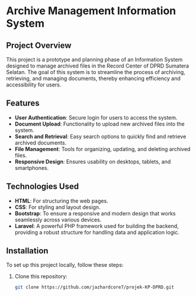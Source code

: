 # Archive Management Information System

## Project Overview

This project is a prototype and planning phase of an Information System designed to manage archived files in the Record Center of DPRD Sumatera Selatan. The goal of this system is to streamline the process of archiving, retrieving, and managing documents, thereby enhancing efficiency and accessibility for users.

## Features

- **User  Authentication**: Secure login for users to access the system.
- **Document Upload**: Functionality to upload new archived files into the system.
- **Search and Retrieval**: Easy search options to quickly find and retrieve archived documents.
- **File Management**: Tools for organizing, updating, and deleting archived files.
- **Responsive Design**: Ensures usability on desktops, tablets, and smartphones.

## Technologies Used

- **HTML**: For structuring the web pages.
- **CSS**: For styling and layout design.
- **Bootstrap**: To ensure a responsive and modern design that works seamlessly across various devices.
- **Laravel**: A powerful PHP framework used for building the backend, providing a robust structure for handling data and application logic.

## Installation

To set up this project locally, follow these steps:

1. Clone this repository:
   ```bash
   git clone https://github.com/jazhardcore7/projek-KP-DPRD.git
